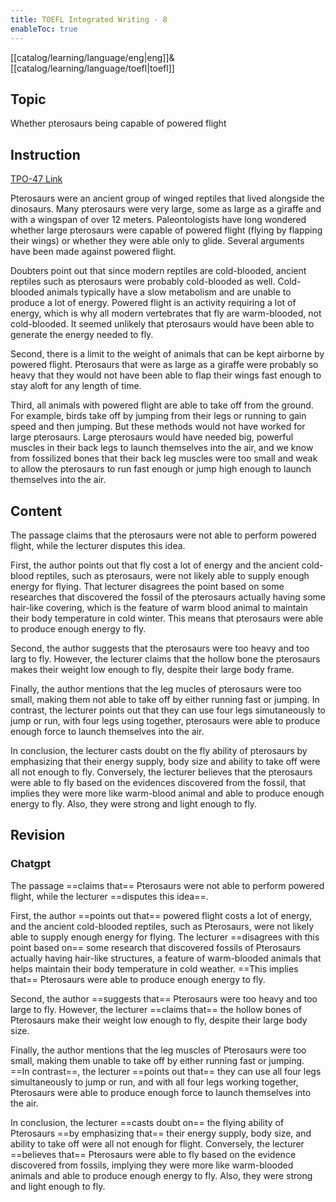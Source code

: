 ```yaml
---
title: TOEFL Integrated Writing - 8
enableToc: true
---
```

[[catalog/learning/language/eng|eng]]&
[[catalog/learning/language/toefl|toefl]]   

## Topic
Whether pterosaurs being capable of powered flight

## Instruction
[TPO-47 Link](https://toeflv3.kmf.com/question/b7c9047a5da9d5d4a94530304927ee39/208suk.html)

Pterosaurs were an ancient group of winged reptiles that lived alongside the dinosaurs. Many pterosaurs were very large, some as large as a giraffe and with a wingspan of over 12 meters. Paleontologists have long wondered whether large pterosaurs were capable of powered flight (flying by flapping their wings) or whether they were able only to glide. Several arguments have been made against powered flight.

Doubters point out that since modern reptiles are cold-blooded, ancient reptiles such as pterosaurs were probably cold-blooded as well. Cold-blooded animals typically have a slow metabolism and are unable to produce a lot of energy. Powered flight is an activity requiring a lot of energy, which is why all modern vertebrates that fly are warm-blooded, not cold-blooded. It seemed unlikely that pterosaurs would have been able to generate the energy needed to fly.

Second, there is a limit to the weight of animals that can be kept airborne by powered flight. Pterosaurs that were as large as a giraffe were probably so heavy that they would not have been able to flap their wings fast enough to stay aloft for any length of time.

Third, all animals with powered flight are able to take off from the ground. For example, birds take off by jumping from their legs or running to gain speed and then jumping. But these methods would not have worked for large pterosaurs. Large pterosaurs would have needed big, powerful muscles in their back legs to launch themselves into the air, and we know from fossilized bones that their back leg muscles were too small and weak to allow the pterosaurs to run fast enough or jump high enough to launch themselves into the air.

## Content

The passage claims that the pterosaurs were not able to perform powered flight, while the lecturer disputes this idea.

First, the author points out that fly cost a lot of energy and the ancient cold-blood reptiles, such as pterosaurs, were not likely able to supply enough energy for flying. That lecturer disagrees the point based on some researches that discovered the fossil of the pterosaurs actually having some hair-like covering, which is the feature of warm blood animal to maintain their body temperature in cold winter. This means that pterosaurs were able to produce enough energy to fly.

Second, the author suggests that the pterosaurs were too heavy and too larg to fly. However, the lecturer claims that the hollow bone the pterosaurs makes their weight low enough to fly, despite their large body frame.

Finally, the author mentions that the leg mucles of pterosaurs were too small, making them not able to take off by either running fast or jumping. In contrast, the lecturer points out that they can use four legs simutaneously to jump or run, with four legs using together, pterosaurs were able to produce enough force to launch themselves into the air.

In conclusion, the lecturer casts doubt on the fly ability of pterosaurs by emphasizing that their energy supply, body size and ability to take off were all not enough to fly. Conversely, the lecturer believes that the pterosaurs were able to fly based on the evidences discovered from the fossil, that implies they were more like warm-blood animal and able to produce enough energy to fly. Also, they were strong and light enough to fly.

## Revision 
### Chatgpt
The passage ==claims that== Pterosaurs were not able to perform powered flight, while the lecturer ==disputes this idea==.

First, the author ==points out that== powered flight costs a lot of energy, and the ancient cold-blooded reptiles, such as Pterosaurs, were not likely able to supply enough energy for flying. The lecturer ==disagrees with this point based on== some research that discovered fossils of Pterosaurs actually having hair-like structures, a feature of warm-blooded animals that helps maintain their body temperature in cold weather. ==This implies that== Pterosaurs were able to produce enough energy to fly.

Second, the author ==suggests that== Pterosaurs were too heavy and too large to fly. However, the lecturer ==claims that== the hollow bones of Pterosaurs make their weight low enough to fly, despite their large body size.

Finally, the author mentions that the leg muscles of Pterosaurs were too small, making them unable to take off by either running fast or jumping. ==In contrast==, the lecturer ==points out that== they can use all four legs simultaneously to jump or run, and with all four legs working together, Pterosaurs were able to produce enough force to launch themselves into the air.

In conclusion, the lecturer ==casts doubt on== the flying ability of Pterosaurs ==by emphasizing that== their energy supply, body size, and ability to take off were all not enough for flight. Conversely, the lecturer ==believes that== Pterosaurs were able to fly based on the evidence discovered from fossils, implying they were more like warm-blooded animals and able to produce enough energy to fly. Also, they were strong and light enough to fly.


